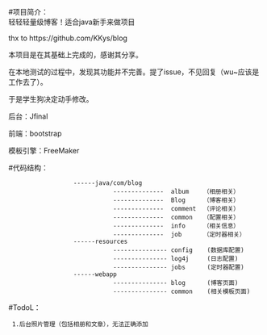 #项目简介：  
轻轻轻量级博客！适合java新手来做项目
<p>thx to https://github.com/KKys/blog</p>
<p>本项目是在其基础上完成的，感谢其分享。</p>
<p>在本地测试的过程中，发现其功能并不完善。提了issue，不见回复（wu~应该是工作去了）。</p>
于是学生狗决定动手修改。
 
 <P>后台：Jfinal</P>
 <P>前端：bootstrap</P>
 <P>模板引擎：FreeMaker</P>
    


#代码结构：  

                      ------java/com/blog
                                 --------------  album    （相册相关）
                                 --------------  Blog     （博客相关）
                                 --------------  comment  （评论相关）
                                 --------------  common   （配置相关）    
                                 --------------  info     （相关信息）    
                                 --------------  job      （定时器相关） 
                      ------resources
                                 --------------- config    (数据库配置)
                                 --------------- log4j     (日志配置)
                                 --------------- jobs      (定时器配置)
                      ------webapp   
                                 --------------- blog      (博客页面)
                                 --------------- common    (相关模板页面)
                                 

#TodoL：  

     1.后台照片管理（包括相册和文章），无法正确添加


